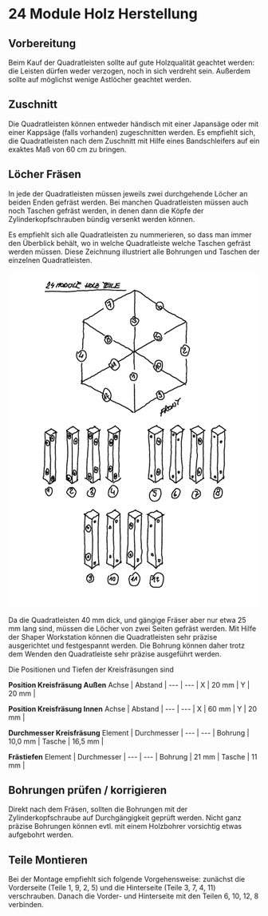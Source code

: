 # 24 Module Holz Herstellung

## Vorbereitung

Beim Kauf der Quadratleisten sollte auf gute Holzqualität geachtet werden: die Leisten dürfen weder verzogen, noch in sich verdreht sein. Außerdem sollte auf möglichst wenige Astlöcher geachtet werden.

## Zuschnitt

Die Quadratleisten können entweder händisch mit einer Japansäge oder mit einer Kappsäge (falls vorhanden) zugeschnitten werden. Es empfiehlt sich, die Quadratleisten nach dem Zuschnitt mit Hilfe eines Bandschleifers auf ein exaktes Maß von 60 cm zu bringen. 

## Löcher Fräsen

In jede der Quadratleisten müssen jeweils zwei durchgehende Löcher an beiden Enden gefräst werden. Bei manchen Quadratleisten müssen auch noch Taschen gefräst werden, in denen dann die Köpfe der Zylinderkopfschrauben bündig versenkt werden können.

Es empfiehlt sich alle Quadratleisten zu nummerieren, so dass man immer den Überblick behält, wo in welche Quadratleiste welche Taschen gefräst werden müssen.
Diese Zeichnung illustriert alle Bohrungen und Taschen der einzelnen Quadratleisten.

![24 Module Einzelteile](https://github.com/FLMRobert/Garage42/blob/main/Product/24ModuleHolz/Images/24ModuleAnleitung.jpg)

Da die Quadratleisten 40 mm dick, und gängige Fräser aber nur etwa 25 mm lang sind, müssen die Löcher von zwei Seiten gefräst werden. Mit Hilfe der Shaper Workstation können die Quadratleisten sehr präzise ausgerichtet und festgespannt werden. Die Bohrung können daher
trotz dem Wenden den Quadratleiste sehr präzise ausgeführt werden.  

Die Positionen und Tiefen der Kreisfräsungen sind

**Position Kreisfräsung Außen**
Achse | Abstand  |
--- | --- | 
X | 20 mm | 
Y | 20 mm | 

**Position Kreisfräsung Innen**
Achse | Abstand  |
--- | --- | 
X | 60 mm | 
Y | 20 mm | 

**Durchmesser Kreisfräsung**
Element | Durchmesser  |
--- | --- | 
Bohrung | 10,0 mm | 
Tasche | 16,5 mm | 

**Frästiefen**
Element | Durchmesser  |
--- | --- | 
Bohrung | 21 mm | 
Tasche | 11 mm | 


## Bohrungen prüfen / korrigieren

Direkt nach dem Fräsen, sollten die Bohrungen mit der Zylinderkopfschraube auf Durchgängigkeit geprüft werden. Nicht ganz präzise Bohrungen können evtl. mit einem Holzbohrer vorsichtig etwas aufgebohrt werden.


## Teile Montieren

Bei der Montage empfiehlt sich folgende Vorgehensweise: zunächst die Vorderseite (Teile 1, 9, 2, 5) und die Hinterseite (Teile 3, 7, 4, 11) verschrauben. Danach die Vorder- und Hinterseite mit den Teilen 6, 10, 12, 8 verbinden. 

